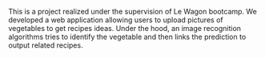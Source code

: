 This is a project realized under the supervision of Le Wagon bootcamp.
We developed a web application allowing users to upload pictures of vegetables to get recipes ideas.
Under the hood, an image recognition algorithms tries to identify the vegetable and then links the 
prediction to output related recipes.


